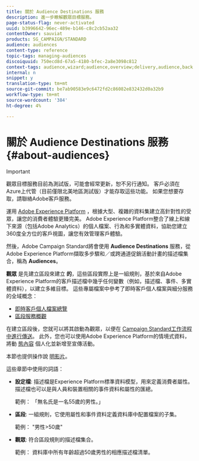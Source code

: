 ```yaml
---
title: 關於 Audience Destinations 服務
description: 進一步瞭解觀眾目標服務。
page-status-flag: never-activated
uuid: b3996642-96ec-489e-b146-c8c2cb52aa32
contentOwner: sauviat
products: SG_CAMPAIGN/STANDARD
audience: audiences
content-type: reference
topic-tags: managing-audiences
discoiquuid: 750ecd8d-67a5-4180-bfec-2a8e3098c812
context-tags: audience,wizard;audience,overview;delivery,audience,back
internal: n
snippet: y
translation-type: tm+mt
source-git-commit: be7ab90583e9c6472fd2c86082e832432d0a32b9
workflow-type: tm+mt
source-wordcount: '384'
ht-degree: 4%

---
```



# 關於 Audience Destinations 服務 {#about-audiences}

>[!IMPORTANT]
>
>觀眾目標服務目前為測試版，可能會經常更新，恕不另行通知。 客戶必須在Azure上代管（目前僅限北美地區測試版）才能存取這些功能。 如果您想要存取，請聯絡Adobe客戶服務。

運用 [Adobe Experience Platform](https://docs.adobe.com/content/help/en/experience-platform/landing/home.html) ，根據大型、複雜的資料集建立高針對性的受眾，讓您的消費者體驗更臻完美。 Adobe Experience Platform整合了線上和線下來源（包括Adobe Analytics）的個人檔案、行為和多實體資料，協助您建立360度全方位的客戶視圖，讓您有效管理客戶體驗。

然後，Adobe Campaign Standard將會使用 **Audience Destinations** 服務，從Adobe Experience Platform擷取多步驟和／或跨通道促銷活動計畫的描述檔集合，稱為 **Audiences**。

**觀眾** 是先建立區段來建立 **的**，這些區段實際上是一組規則，基於來自Adobe Experience Platform的客戶描述檔中幾乎任何變數（例如，描述檔、事件、多實體資料），以建立多維目標。 這些專屬檔案中參考了即時客戶個人檔案與細分服務的全域概念：

* [即時客戶個人檔案總覽](https://docs.adobe.com/content/help/zh-Hant/experience-platform/profile/home.html)
* [區段服務概觀](https://docs.adobe.com/content/help/en/experience-platform/segmentation/home.html)

在建立區段後，您就可以將其啟動為觀眾，以便在 [Campaign Standard工作流程中進行傳送](../../automating/using/aep-targeting-audiences.md)。 此外，您也可以使用Adobe Experience Platform的情境式資料，將動 [態內容](../../automating/using/aep-personalizing-campaigns.md) 個人化並新增至宣傳活動。

本節也提供操作說 [明影片](https://docs.adobe.com/content/help/en/campaign-learn/campaign-standard-tutorials/profiles-and-audiences/audience-destinations/audience-destinations-overview.html)。

這些章節中使用的詞語：

* **設定檔**: 描述檔是Experience Platform標準資料模型，用來定義消費者屬性。 描述檔也可以是與人員和裝置相關的事件資料和屬性的匯總。

   範例： 「無名氏是一名55歲的男性。」

* **區段**: 一組規則，它使用屬性和事件資料定義資料庫中配置檔案的子集。

   範例： &quot;男性>50歲&quot;

* **觀眾**: 符合區段規則的描述檔集合。

   範例： 資料庫中所有年齡超過50歲男性的相應描述檔清單。
